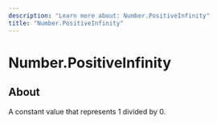 ```yaml
---
description: "Learn more about: Number.PositiveInfinity"
title: "Number.PositiveInfinity"
---
```

# Number.PositiveInfinity

## About

A constant value that represents 1 divided by 0.  
